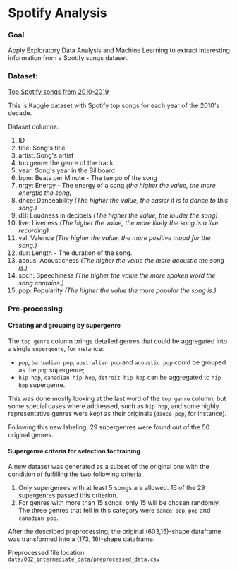 # Spotify Analysis

### Goal

Apply Exploratory Data Analysis and Machine Learning to extract interesting information from a Spotify songs dataset.

### Dataset:

[Top Spotify songs from 2010-2019](https://www.kaggle.com/leonardopena/top-spotify-songs-from-20102019-by-year)

This is Kaggle dataset with Spotify top songs for each year of the 2010's decade.

Dataset columns: 

1. ID
2. title: Song's title
3. artist: Song's artist
4. top genre: the genre of the track
5. year: Song's year in the Billboard
6. bpm: Beats per Minute - The tempo of the song
7. nrgy: Energy - The energy of a song *(the higher the value, the more energtic the song)*
8. dnce: Danceability *(The higher the value, the easier it is to dance to this song.)*
9. dB: Loudness in decibels *(The higher the value, the louder the song)*
10. live: Liveness *(The higher the value, the more likely the song is a live recording)*
11. val: Valence *(The higher the value, the more positive mood for the song.)*
12. dur: Length - The duration of the song.
13. acous: Acousticness *(The higher the value the more acoustic the song is.)*
14. spch: Speechiness *(The higher the value the more spoken word the song contains.)*
15. pop: Popularity *(The higher the value the more popular the song is.)*


### Pre-processing

#### Creating and grouping by supergenre

The `top genre` column brings detailed genres that could be aggregated into a single `supergenre`, for instance: 

* `pop`, `barbadian pop`, `australian pop` and `acoustic pop` could be grouped as the `pop` supergenre;
* `hip hop`, `canadian hip hop`, `detroit hip hop` can be aggregated to `hip hop` supergenre.

This was done mostly looking at the last word of the `top genre` column, but some special cases where addressed, such as `hip hop`, and some highly representative genres were kept as their originals (`dance pop`, for instance).

Following this new labeling, 29 supergenres were found out of the 50 original genres.

#### Supergenre criteria for selection for training

A new dataset was generated as a subset of the original one with the condition of fulfilling the two following criteria.

1. Only supergenres with at least 5 songs are allowed. 16 of the 29 supergenres passed this criterion.
2. For genres with more than 15 songs, only 15 will be chosen randomly. The three genres that fell in this category were `dance pop`, `pop` and `canadian pop`.

After the described preprocessing, the original (603,15)-shape dataframe was transformed into a (173, 16)-shape dataframe.

Preprocessed file location: `data/002_intermediate_data/preprocessed_data.csv`

